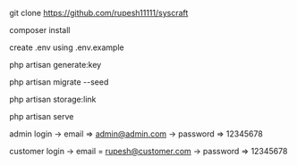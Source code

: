 git clone https://github.com/rupesh11111/syscraft

composer install

create .env using .env.example

php artisan generate:key

php artisan migrate --seed

php artisan storage:link

php artisan serve

admin login
-> email => admin@admin.com
-> password => 12345678

customer login
-> email = rupesh@customer.com
-> password => 12345678

